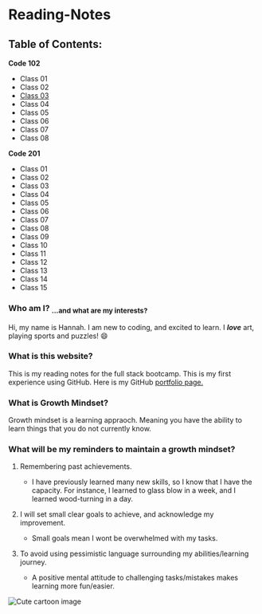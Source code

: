 # Reading-Notes


## **Table of Contents:**

**Code 102**

- Class 01
- Class 02
- [Class 03](code-102/class03.md)
- Class 04
- Class 05
- Class 06
- Class 07
- Class 08

**Code 201**

- Class 01
- Class 02
- Class 03
- Class 04
- Class 05
- Class 06
- Class 07
- Class 08
- Class 09
- Class 10
- Class 11
- Class 12
- Class 13
- Class 14
- Class 15





### **Who am I**? <sub> ...and what are my interests? </sub>
Hi, my name is Hannah. I am new to coding, and excited to learn. 
I ***love*** art, playing sports and puzzles! 😄

### **What is this website**?
This is my reading notes for the full stack bootcamp. This is my first experience using GitHub. Here is my GitHub [portfolio page.](https://github.com/Han1620)

### **What is Growth Mindset**?
Growth mindset is a learning appraoch. Meaning you have the ability to learn things that you do not currently know.

### What will be my reminders to maintain a growth mindset?

1. Remembering past achievements.
   - I have previously learned many new skills, so I know that I have the capacity. For instance, I learned to glass blow in a week, and I learned wood-turning in a day. 

2. I will set small clear goals to achieve, and acknowledge my improvement.
   - Small goals mean I wont be overwhelmed with my tasks.

3. To avoid using pessimistic language surrounding my abilities/learning journey.
   - A positive mental attitude to challenging tasks/mistakes makes learning more fun/easier.

![Cute cartoon image](https://static.skillshare.com/cdn-cgi/image/quality=85,width=1242,height=839,format=auto/uploads/project/338202/cover_1242_55d49798bd26c3f9aec1470a87907d3e.jpg)
